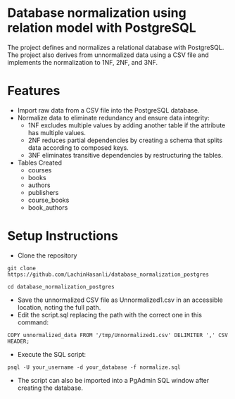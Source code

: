 # Database normalization using relation model with PostgreSQL
The project defines and normalizes a relational database with PostgreSQL. The project also derives from unnormalized data using a CSV file and implements the normalization to 1NF, 2NF, and 3NF.

# Features
- Import raw data from a CSV file into the PostgreSQL database.
- Normalize data to eliminate redundancy and ensure data integrity:
    - 1NF excludes multiple values by adding another table if the attribute has multiple values.
    - 2NF reduces partial dependencies by creating a schema that splits data according to composed keys.
    - 3NF eliminates transitive dependencies by restructuring the tables.
- Tables Created
    - courses
    - books
    - authors
    - publishers
    - course_books
    - book_authors

# Setup Instructions
- Clone the repository

`git clone https://github.com/LachinHasanli/database_normalization_postgres`

`cd database_normalization_postgres`

- Save the unnormalized CSV file as Unnormalized1.csv in an accessible location, noting the full path.
- Edit the script.sql replacing the path with the correct one in this command:

`COPY unnormalized_data FROM '/tmp/Unnormalized1.csv' DELIMITER ',' CSV HEADER;`

- Execute the SQL script:

`psql -U your_username -d your_database -f normalize.sql`

- The script can also be imported into a PgAdmin SQL window after creating the database.
